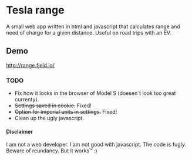 # Tesla range

A small web app written in html and javascript that calculates range and need of charge for a given distance. Useful on road trips with an EV.


## Demo

http://range.fjeld.io/


### TODO

* Fix how it looks in the browser of Model S (doesen´t look too great currenty).
* ~~Settings saved in cookie.~~ Fixed!
* ~~Option for imperial units in settings.~~ Fixed!
* Clean up the ugly javascript.


#### Disclaimer

I am not a web developer. I am not good with javascript. The code is fugly. Beware of reundancy.
But it works™ :)
